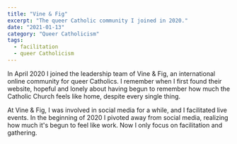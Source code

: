 ```yaml
---
title: "Vine & Fig"
excerpt: "The queer Catholic community I joined in 2020."
date: "2021-01-13"
category: "Queer Catholicism"
tags:
  - facilitation
  - queer Catholicism 
---
```

In April 2020 I joined the leadership team of Vine & Fig, an international online community for queer Catholics. I remember when I first found their website, hopeful and lonely about having begun to remember how much the Catholic Church feels like home, despite every single thing. 

At Vine & Fig, I was involved in social media for a while, and I facilitated live events. In the beginning of 2020 I pivoted away from social media, realizing how much it's begun to feel like work. Now I only focus on facilitation and gathering.